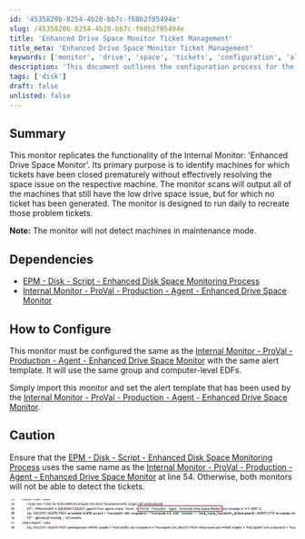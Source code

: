 ```yaml
---
id: '4535820b-8254-4b20-bb7c-f68b2f05494e'
slug: /4535820b-8254-4b20-bb7c-f68b2f05494e
title: 'Enhanced Drive Space Monitor Ticket Management'
title_meta: 'Enhanced Drive Space Monitor Ticket Management'
keywords: ['monitor', 'drive', 'space', 'tickets', 'configuration', 'alert']
description: 'This document outlines the configuration process for the Enhanced Drive Space Monitor, which identifies machines with unresolved low drive space issues and generates tickets accordingly. It details dependencies, configuration steps, and important cautions to ensure effective monitoring.'
tags: ['disk']
draft: false
unlisted: false
---
```


## Summary

This monitor replicates the functionality of the Internal Monitor: 'Enhanced Drive Space Monitor'. Its primary purpose is to identify machines for which tickets have been closed prematurely without effectively resolving the space issue on the respective machine. The monitor scans will output all of the machines that still have the low drive space issue, but for which no ticket has been generated. The monitor is designed to run daily to recreate those problem tickets.

**Note:** The monitor will not detect machines in maintenance mode.

## Dependencies

- [EPM - Disk - Script - Enhanced Disk Space Monitoring Process](<../scripts/Enhanced Disk Space Monitoring Process.md>)
- [Internal Monitor - ProVal - Production - Agent - Enhanced Drive Space Monitor](<./Agent - Enhanced Drive Space Monitor.md>)

## How to Configure

This monitor must be configured the same as the [Internal Monitor - ProVal - Production - Agent - Enhanced Drive Space Monitor](<./Agent - Enhanced Drive Space Monitor.md>) with the same alert template. It will use the same group and computer-level EDFs.

Simply import this monitor and set the alert template that has been used by the [Internal Monitor - ProVal - Production - Agent - Enhanced Drive Space Monitor](<./Agent - Enhanced Drive Space Monitor.md>).

## Caution

Ensure that the [EPM - Disk - Script - Enhanced Disk Space Monitoring Process](<../scripts/Enhanced Disk Space Monitoring Process.md>) uses the same name as the [Internal Monitor - ProVal - Production - Agent - Enhanced Drive Space Monitor](<./Agent - Enhanced Drive Space Monitor.md>) at line 54. Otherwise, both monitors will not be able to detect the tickets.

![Image](../../../static/img/Enhanced-Drive-Space-Monitor-Ticket-Management/image_1.png)


